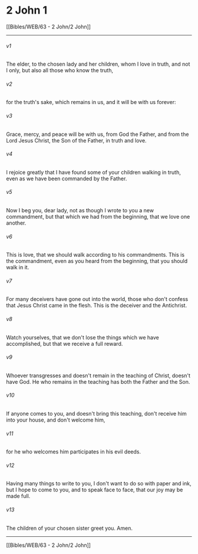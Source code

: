 # 2 John 1

[[Bibles/WEB/63 - 2 John/2 John]]
***



###### v1 
The elder, to the chosen lady and her children, whom I love in truth, and not I only, but also all those who know the truth, 

###### v2 
for the truth's sake, which remains in us, and it will be with us forever: 

###### v3 
Grace, mercy, and peace will be with us, from God the Father, and from the Lord Jesus Christ, the Son of the Father, in truth and love. 

###### v4 
I rejoice greatly that I have found some of your children walking in truth, even as we have been commanded by the Father. 

###### v5 
Now I beg you, dear lady, not as though I wrote to you a new commandment, but that which we had from the beginning, that we love one another. 

###### v6 
This is love, that we should walk according to his commandments. This is the commandment, even as you heard from the beginning, that you should walk in it. 

###### v7 
For many deceivers have gone out into the world, those who don't confess that Jesus Christ came in the flesh. This is the deceiver and the Antichrist. 

###### v8 
Watch yourselves, that we don't lose the things which we have accomplished, but that we receive a full reward. 

###### v9 
Whoever transgresses and doesn't remain in the teaching of Christ, doesn't have God. He who remains in the teaching has both the Father and the Son. 

###### v10 
If anyone comes to you, and doesn't bring this teaching, don't receive him into your house, and don't welcome him, 

###### v11 
for he who welcomes him participates in his evil deeds. 

###### v12 
Having many things to write to you, I don't want to do so with paper and ink, but I hope to come to you, and to speak face to face, that our joy may be made full. 

###### v13 
The children of your chosen sister greet you. Amen.

***
[[Bibles/WEB/63 - 2 John/2 John]]
